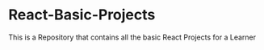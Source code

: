 # React-Basic-Projects
This is  a Repository that contains all the basic React Projects for a Learner 
